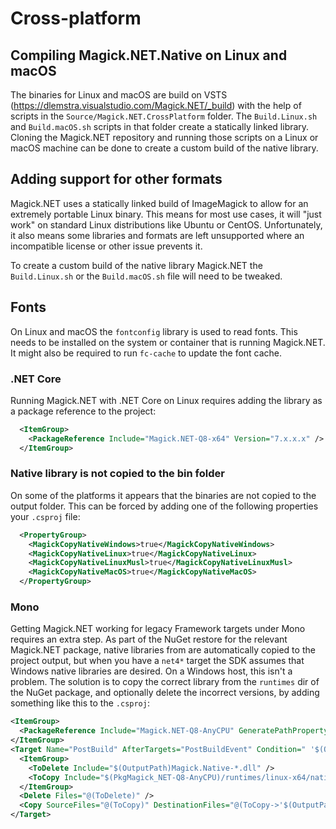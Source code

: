 # Cross-platform

## Compiling Magick.NET.Native on Linux and macOS

The binaries for Linux and macOS are build on VSTS (https://dlemstra.visualstudio.com/Magick.NET/_build) with the help of scripts in
the `Source/Magick.NET.CrossPlatform` folder. The `Build.Linux.sh` and `Build.macOS.sh` scripts in that folder create a statically linked
 library. Cloning the Magick.NET repository and running those scripts on a Linux or macOS machine can be done to create a custom build of
 the native library.

## Adding support for other formats

Magick.NET uses a statically linked build of ImageMagick to allow for an extremely portable Linux binary. This means for most use cases,
it will "just work" on standard Linux distributions like Ubuntu or CentOS. Unfortunately, it also means some libraries and formats are
left unsupported where an incompatible license or other issue prevents it.

To create a custom build of the native library Magick.NET the `Build.Linux.sh` or the `Build.macOS.sh` file will need to be tweaked.

## Fonts

On Linux and macOS the `fontconfig` library is used to read fonts. This needs to be installed on the system or container that is running 
Magick.NET. It might also be required to run `fc-cache` to update the font cache.

### .NET Core

Running Magick.NET with .NET Core on Linux requires adding the library as a package reference to the project:

```xml
  <ItemGroup>
    <PackageReference Include="Magick.NET-Q8-x64" Version="7.x.x.x" />
  </ItemGroup>
```

### Native library is not copied to the bin folder

On some of the platforms it appears that the binaries are not copied to the output folder. This can be forced
by adding one of the following properties your `.csproj` file:

```xml
  <PropertyGroup>
    <MagickCopyNativeWindows>true</MagickCopyNativeWindows>
    <MagickCopyNativeLinux>true</MagickCopyNativeLinux>
    <MagickCopyNativeLinuxMusl>true</MagickCopyNativeLinuxMusl>
    <MagickCopyNativeMacOS>true</MagickCopyNativeMacOS>
  </PropertyGroup>
```

### Mono

Getting Magick.NET working for legacy Framework targets under Mono requires an extra step.
As part of the NuGet restore for the relevant Magick.NET package, native libraries from are automatically copied to the project output,
but when you have a `net4*` target the SDK assumes that Windows native libraries are desired. On a Windows host, this isn't a problem.
The solution is to copy the correct library from the `runtimes` dir of the NuGet package, and optionally delete the incorrect versions,
by adding something like this to the `.csproj`:
```xml
<ItemGroup>
  <PackageReference Include="Magick.NET-Q8-AnyCPU" GeneratePathProperty="true" /> <!-- add `GeneratePathProperty` so `$(PkgMagick_NET-Q8-AnyCPU)` is usable -->
</ItemGroup>
<Target Name="PostBuild" AfterTargets="PostBuildEvent" Condition=" '$(OS)' != 'WINDOWS_NT' ">
  <ItemGroup>
    <ToDelete Include="$(OutputPath)Magick.Native-*.dll" />
    <ToCopy Include="$(PkgMagick_NET-Q8-AnyCPU)/runtimes/linux-x64/native/*.dll.so" /> <!-- change `linux-x64` to match host -->
  </ItemGroup>
  <Delete Files="@(ToDelete)" />
  <Copy SourceFiles="@(ToCopy)" DestinationFiles="@(ToCopy->'$(OutputPath)lib%(Filename)%(Extension)')" /> <!-- without a DllMap, Mono looks for e.g. `libmagick.dll.so` when a `[DllImport("magick.dll")]` is used, so this transforms the filename to the expected format -->
</Target>
```
